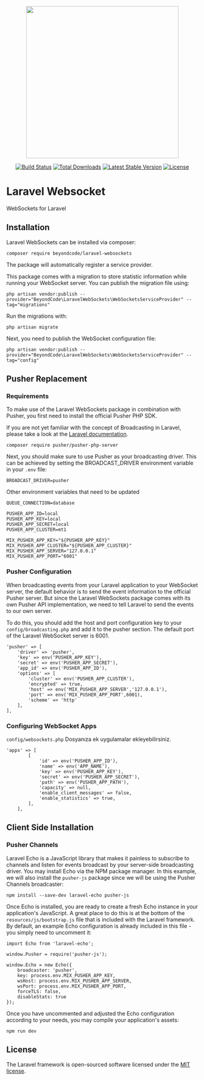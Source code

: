 <p align="center"><a href="https://laravel.com" target="_blank"><img src="https://raw.githubusercontent.com/laravel/art/master/logo-lockup/5%20SVG/2%20CMYK/1%20Full%20Color/laravel-logolockup-cmyk-red.svg" width="400"></a></p>

<p align="center">
<a href="https://travis-ci.org/laravel/framework"><img src="https://travis-ci.org/laravel/framework.svg" alt="Build Status"></a>
<a href="https://packagist.org/packages/laravel/framework"><img src="https://img.shields.io/packagist/dt/laravel/framework" alt="Total Downloads"></a>
<a href="https://packagist.org/packages/laravel/framework"><img src="https://img.shields.io/packagist/v/laravel/framework" alt="Latest Stable Version"></a>
<a href="https://packagist.org/packages/laravel/framework"><img src="https://img.shields.io/packagist/l/laravel/framework" alt="License"></a>
</p>

# Laravel Websocket
WebSockets for Laravel

## Installation
Laravel WebSockets can be installed via composer:
```
composer require beyondcode/laravel-websockets
```

The package will automatically register a service provider.

This package comes with a migration to store statistic information while running your WebSocket server. You can publish the migration file using:
```
php artisan vendor:publish --provider="BeyondCode\LaravelWebSockets\WebSocketsServiceProvider" --tag="migrations"
```

Run the migrations with:
```
php artisan migrate
```

Next, you need to publish the WebSocket configuration file:
```
php artisan vendor:publish --provider="BeyondCode\LaravelWebSockets\WebSocketsServiceProvider" --tag="config"
```

## Pusher Replacement
### Requirements
To make use of the Laravel WebSockets package in combination with Pusher, you first need to install the official Pusher PHP SDK.

If you are not yet familiar with the concept of Broadcasting in Laravel, please take a look at the [Laravel documentation](https://laravel.com/docs/6.0/broadcasting).
```
composer require pusher/pusher-php-server
```

Next, you should make sure to use Pusher as your broadcasting driver. This can be achieved by setting the BROADCAST_DRIVER environment variable in your `.env` file:
```
BROADCAST_DRIVER=pusher
```
Other environment variables that need to be updated
```
QUEUE_CONNECTION=database

PUSHER_APP_ID=local
PUSHER_APP_KEY=local
PUSHER_APP_SECRET=local
PUSHER_APP_CLUSTER=mt1

MIX_PUSHER_APP_KEY="${PUSHER_APP_KEY}"
MIX_PUSHER_APP_CLUSTER="${PUSHER_APP_CLUSTER}"
MIX_PUSHER_APP_SERVER="127.0.0.1"
MIX_PUSHER_APP_PORT="6001"
```

### Pusher Configuration
When broadcasting events from your Laravel application to your WebSocket server, the default behavior is to send the event information to the official Pusher server. But since the Laravel WebSockets package comes with its own Pusher API implementation, we need to tell Laravel to send the events to our own server.

To do this, you should add the host and port configuration key to your `config/broadcasting.php` and add it to the pusher section. The default port of the Laravel WebSocket server is 6001.
```
'pusher' => [
    'driver' => 'pusher',
    'key' => env('PUSHER_APP_KEY'),
    'secret' => env('PUSHER_APP_SECRET'),
    'app_id' => env('PUSHER_APP_ID'),
    'options' => [
        'cluster' => env('PUSHER_APP_CLUSTER'),
        'encrypted' => true,
        'host' => env('MIX_PUSHER_APP_SERVER','127.0.0.1'),
        'port' => env('MIX_PUSHER_APP_PORT',6001),
        'scheme' => 'http'
    ],
],
```

### Configuring WebSocket Apps
`config/websockets.php` Dosyanıza ek uygulamalar ekleyebilirsiniz.
```
'apps' => [
        [
            'id' => env('PUSHER_APP_ID'),
            'name' => env('APP_NAME'),
            'key' => env('PUSHER_APP_KEY'),
            'secret' => env('PUSHER_APP_SECRET'),
            'path' => env('PUSHER_APP_PATH'),
            'capacity' => null,
            'enable_client_messages' => false,
            'enable_statistics' => true,
        ],
    ],
```

## Client Side Installation
### Pusher Channels
Laravel Echo is a JavaScript library that makes it painless to subscribe to channels and listen for events broadcast by your server-side broadcasting driver. You may install Echo via the NPM package manager. In this example, we will also install the `pusher-js` package since we will be using the Pusher Channels broadcaster:
```
npm install --save-dev laravel-echo pusher-js
```

Once Echo is installed, you are ready to create a fresh Echo instance in your application's JavaScript. A great place to do this is at the bottom of the `resources/js/bootstrap.js` file that is included with the Laravel framework. By default, an example Echo configuration is already included in this file - you simply need to uncomment it:
```
import Echo from 'laravel-echo';

window.Pusher = require('pusher-js');

window.Echo = new Echo({
    broadcaster: 'pusher',
    key: process.env.MIX_PUSHER_APP_KEY,
    wsHost: process.env.MIX_PUSHER_APP_SERVER,
    wsPort: process.env.MIX_PUSHER_APP_PORT,
    forceTLS: false,
    disableStats: true
});
```

Once you have uncommented and adjusted the Echo configuration according to your needs, you may compile your application's assets:
```
npm run dev
```

## License

The Laravel framework is open-sourced software licensed under the [MIT license](https://opensource.org/licenses/MIT).
